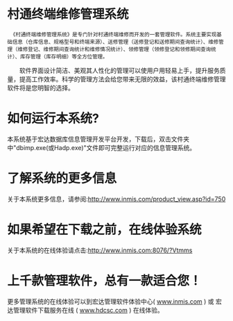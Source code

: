 # 村通终端维修管理系统

     《村通终端维修管理系统》是专门针对村通终端维修而开发的一套管理软件。系统主要实现基础信息（仓库信息、规格型号和终端来源）、送修管理（送修登记和送修期间查询统计）、维修管理（维修登记、维修期间查询统计和维修情况统计）、领修管理（领修登记和领修期间查询统计）、库存管理（库存明细）等全方位管理。
     
　　软件界面设计简洁、美观其人性化的管理可以使用户用轻易上手，提升服务质量，提高工作效率。科学的管理方法会给您带来无限的效益，该村通终端维修管理软件将是您明智的选择。

# 如何运行本系统?

本系统基于宏达数据库信息管理开发平台开发，下载后，双击文件夹中"dbimp.exe(或Hadp.exe)"文件即可完整运行对应的信息管理系统。

# 了解系统的更多信息

关于本系统更多信息，请参阅:http://www.inmis.com/product_view.asp?id=750

# 如果希望在下载之前，在线体验系统

关于本系统的在线体验请点击:http://www.inmis.com:8076/?Vtmms

# 上千款管理软件，总有一款适合您！

更多管理系统的在线体验可以到宏达管理软件体验中心( www.inmis.com ) 或 宏达管理软件下载服务在线 ( www.hdcsc.com ) 在线体验。

